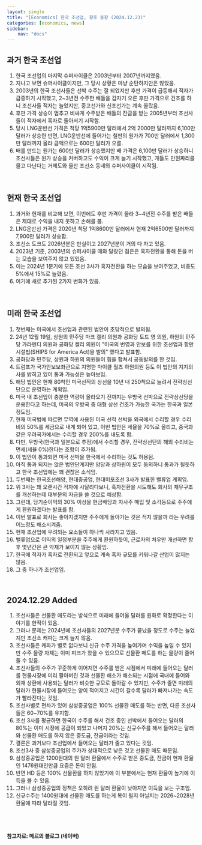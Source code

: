 ```yaml
---
layout: single
title: "[Economics] 한국 조선업, 향후 동향 (2024.12.23)"
categories: [economics, news]
sidebar:
    nav: "docs"
---
```


## 과거 한국 조선업
1. 한국 조선업의 마지막 슈퍼사이클은 2003년부터 2007년까지였음.
1. 지나고 보면 슈퍼사이클이지만, 그 당시 상황은 마냥 순탄하지만은 않았음.
1. 2003년의 한국 조선사들은 선박 수주는 잘 되었지만 후판 가격이 급등해서 적자가 급증하기 시작했고, 2~3년전 수주한 배들을 갑자기 오른 후판 가격으로 건조를 하니 조선사들 적자는 늘었지만, 중고선가와 신조선가는 계속 올랐음.
1. 후판 가격 상승이 멈추고 비싸게 수주받은 배들의 잔금을 받는 2005년부터 조선사들이 적자에서 흑자로 돌아서기 시작함.
1. 당시 LNG운반선 가격은 척당 1억5900만 달러에서 2억 2000만 달러까지 6,100만 달러가 상승한 반면, LNG운반선에 들어가는 철판의 원가가 700만 달러에서 1,300만 달러까지 올라 금액으로는 600만 달러가 오름.
1. 배를 만드는 원가는 600만 달러가 상승했지만 배 가격은 6,100만 달러가 상승하니 조선사들은 원가 상승을 커버하고도 수익이 크게 늘기 시작했고, 개들도 만원짜리를 물고 다닌다는 거제도와 울산 조선소 동네의 슈퍼사이클이 시작됨.

<br/>

## 현재 한국 조선업
1. 과거와 현재를 비교해 보면, 이번에도 후판 가격이 올라 3~4년전 수주를 받은 배들은 제대로 수익을 내지 못하고 손해를 봄.
1. LNG운반선 가격은 2020년 척당 1억8600만 달러에서 현재 2억6500만 달러까지 7,900만 달러가 상승함.
1. 조선소 도크도 2026년분은 만실이고 2027년분이 거의 다 차고 있음.
1. 2023년 기준, 2003년의 슈퍼사이클 때와 달랐던 점은은 흑자전환을 통해 돈을 버는 모습을 보여주지 않고 있었음.
1. 이는 2024년 1분기에 모든 조선 3사가 흑자전환을 하는 모습을 보여주었고, 비중도 5%에서 15%로 늘렸음.
1. 여기에 새로 추가된 2가지 변화가 있음.

<br/>

## 미래 한국 조선업
1. 첫번째는 미국에서 조선업과 관련된 법안이 초당적으로 발의됨.
1. 24년 12월 19일, 상원의 민주당 마크 켈리 의원과 공화당 토드 영 의원, 하원의 민주당 가라멘디 의원과 공화당 켈리 의원이 "미국의 번영과 안보를 위한 조선업과 항만시설법(SHIPS for America Act)을 발의" 했다고 발표함.
1. 공화당과 민주당, 상원과 하원의 의원들이 힘을 합쳐서 공동발의를 한 것임.
1. 트럼프가 국가안보보좌관으로 지명한 마이클 월츠 하원의원 등도 이 법안의 지지의사를 밝히고 있어 통과 가능성은 높아보임.
1. 해당 법안은 현재 80척인 미국선적의 상선을 10년 내 250척으로 늘려서 전략상선단으로 운영하는 계획임.
1. 미국 내 조선업이 충분한 역량이 올라오기 전까지는 우방국 선박으로 전략상선당을 운용한다고 하는데, 미국의 우방국 중 대형 상선 건조가 가능한 국가는 한국과 일본 정도임.
1. 현재 미국법에 따르면 무역에 사용된 미국 선적 선박을 외국에서 수리할 경우 수리비의 50%를 세금으로 내게 되어 있고, 이번 법안은 세율을 70%로 올리고, 중국과 같은 우려국가에서는 수리할 경우 200%를 내도록 함.
1. 다만, 우방국(한국과 일본으로 추정)에서 수리할 경우, 잔략상선단의 해외 수리비는 면세(세율 0%)한다는 조항이 추가됨.
1. 이 법안이 통과되면 미국 선박을 한국에서 수리하는 것도 허용됨.
1. 아직 통과 되지는 않은 법안단계지만 양당과 상하원이 모두 동의하니 통과가 될듯하고 한국 조선업에는 꽤 괜찮은 소식임.
1. 두번째는 한국조선해양, 현대중공업, 현대미포조선 3사가 발표한 밸류업 계획임.
1. 위 3사는 꽤 오랜시간 적자에 시달리다보니, 흑자전환을 시도해도 회사의 재무구조를 개선하는데 대부분의 자금을 쓸 것으로 예상함.
1. 그런데, 당기순이익의 30% 이상을 현금배당과 자사주 매입 및 소각등으로 주주에게 환원하겠다는 발표를 함.
1. 이번 발표로 회사는 좋아지겠지만 주주에게 돌아가는 것은 적지 않을까 라는 우려를 어느정도 해소시켜줌.
1. 현재 조선업에 우려되는 요소들이 하나씩 사라지고 있음.
1. 밸류업으로 이익의 일정부분을 주주에게 환원하듯이, 근로자의 처우만 개선하면 향후 몇년간은 큰 악재가 보이지 않는 상황임.
1. 한국에 적자가 흑자로 전환되고 앞으로 계속 흑자 규모를 키워나갈 산업이 많지는 않음.
1. 그 중 하나가 조선업임.

<br/>

## 2024.12.29 Added
1. 조선사들은 선물환 매도라는 방식으로 미래에 들어올 달러를 원화로 확정한다는 이야기를 한적이 있음.
1. 그러나 문제는 2024년에 조선사들의 2027년분 수주가 끝났을 정도로 수주는 늘었지만 조선소 캐파는 크게 늘지 않음.
1. 조선사들은 캐파가 별로 없다보니 신규 수주 가격을 높여가며 수익을 높일 수 있지만 수주 물량 자체는 이미 피크가 왔을 수 있으므로 선물환 매도를 하는 물량이 줄어들 수 있음.
1. 조선사들의 수주가 꾸준하게 이어지면 수주를 받은 시점에서 미래에 들어오는 달러를 현물시장에 미리 팔아버린 것과 선물환 해소가 해소되는 시점에 국내에 들어와 외채 상환에 사용되는 달러가 비슷한 규모로 돌아갈 수 있지만, 수주가 줄면 미래의 달러가 현물시장에 들어오는 양이 적어지고 시간이 갈수록 달러가 빠져나가는 속도가 빨라진다는 것임.
1. 조선사별로 편차가 있어 삼성중공업은 100% 선물환 매도를 하는 반면, 다른 조선사들은 60~70%를 유지함.
1. 조선 3사를 평균하면 한국이 수주를 해서 건조 중인 선박에서 들어오는 달러의 80%는 이미 시장에 공급이 되었고 나머지 20%는 신규수주를 해서 들어오는 달러와 선물환 매도를 하지 않은 중도금, 잔금이라는 것임.
1. 결론은 과거보다 조선업에서 들어오는 달러가 줄고 있다는 것임.
1. 조선3사 중 삼성중공업의 주가가 상대적으로 낮은 것고 선물환 매도 때문임.
1. 삼성중공업은 1200원대의 원 달러 환율에서 수주로 받은 중도금, 잔금이 현재 환율인 1476원대인만큼 요즘은 돈이 안됨.
1. 반면 HD 등은 100% 선물환을 하지 않았기에 이 부분에서는 현재 환율이 높기에 이득을 볼 수 있음.
1. 그러나 삼성중공업의 정책은 오히려 원 달러 환율이 낮아지면 이득을 보는 구조임.
1. 신규수주는 1400원대에 선물환 매도를 하는게 복이 될지 아닐지는 2026~2028년 환율에 따라 달라질 것임.



<br/>
<br/>

#### 참고자료: 메르의 블로그 (네이버) 
